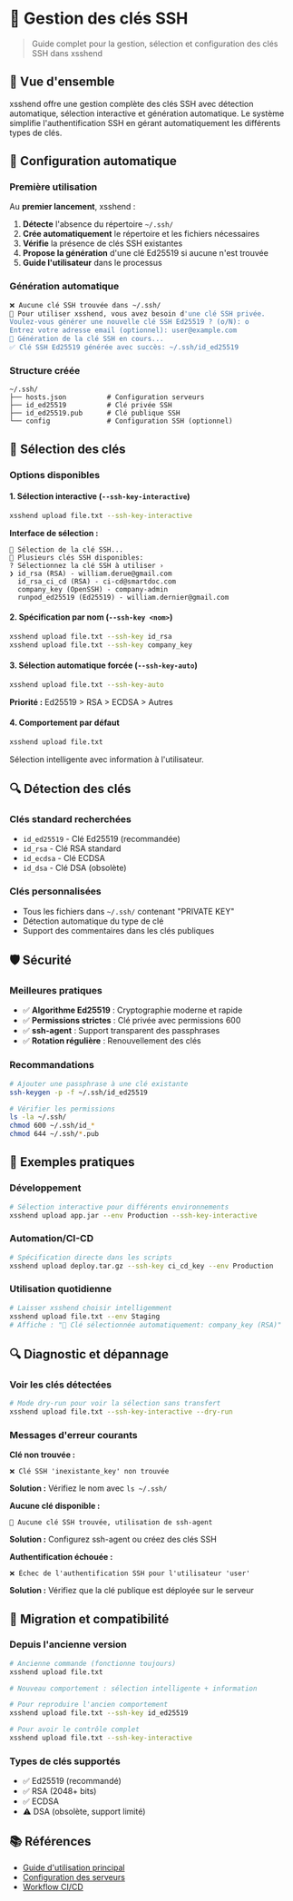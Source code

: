 # 🔑 Gestion des clés SSH

> Guide complet pour la gestion, sélection et configuration des clés SSH dans xsshend

## 🎯 Vue d'ensemble

xsshend offre une gestion complète des clés SSH avec détection automatique, sélection interactive et génération automatique. Le système simplifie l'authentification SSH en gérant automatiquement les différents types de clés.

## 🔄 Configuration automatique

### Première utilisation

Au **premier lancement**, xsshend :

1. **Détecte** l'absence du répertoire `~/.ssh/`
2. **Crée automatiquement** le répertoire et les fichiers nécessaires
3. **Vérifie** la présence de clés SSH existantes
4. **Propose la génération** d'une clé Ed25519 si aucune n'est trouvée
5. **Guide l'utilisateur** dans le processus

### Génération automatique

```bash
❌ Aucune clé SSH trouvée dans ~/.ssh/
🔑 Pour utiliser xsshend, vous avez besoin d'une clé SSH privée.
Voulez-vous générer une nouvelle clé SSH Ed25519 ? (o/N): o
Entrez votre adresse email (optionnel): user@example.com
🔄 Génération de la clé SSH en cours...
✅ Clé SSH Ed25519 générée avec succès: ~/.ssh/id_ed25519
```

### Structure créée

```
~/.ssh/
├── hosts.json          # Configuration serveurs
├── id_ed25519          # Clé privée SSH
├── id_ed25519.pub      # Clé publique SSH
└── config              # Configuration SSH (optionnel)
```

## 🎯 Sélection des clés

### Options disponibles

#### 1. Sélection interactive (`--ssh-key-interactive`)

```bash
xsshend upload file.txt --ssh-key-interactive
```

**Interface de sélection :**
```
🔑 Sélection de la clé SSH...
🔑 Plusieurs clés SSH disponibles:
? Sélectionnez la clé SSH à utiliser ›
❯ id_rsa (RSA) - william.derue@gmail.com
  id_rsa_ci_cd (RSA) - ci-cd@smartdoc.com
  company_key (OpenSSH) - company-admin
  runpod_ed25519 (Ed25519) - william.dernier@gmail.com
```

#### 2. Spécification par nom (`--ssh-key <nom>`)

```bash
xsshend upload file.txt --ssh-key id_rsa
xsshend upload file.txt --ssh-key company_key
```

#### 3. Sélection automatique forcée (`--ssh-key-auto`)

```bash
xsshend upload file.txt --ssh-key-auto
```

**Priorité :** Ed25519 > RSA > ECDSA > Autres

#### 4. Comportement par défaut

```bash
xsshend upload file.txt
```

Sélection intelligente avec information à l'utilisateur.

## 🔍 Détection des clés

### Clés standard recherchées

- `id_ed25519` - Clé Ed25519 (recommandée)
- `id_rsa` - Clé RSA standard
- `id_ecdsa` - Clé ECDSA
- `id_dsa` - Clé DSA (obsolète)

### Clés personnalisées

- Tous les fichiers dans `~/.ssh/` contenant "PRIVATE KEY"
- Détection automatique du type de clé
- Support des commentaires dans les clés publiques

## 🛡️ Sécurité

### Meilleures pratiques

- ✅ **Algorithme Ed25519** : Cryptographie moderne et rapide
- ✅ **Permissions strictes** : Clé privée avec permissions 600
- ✅ **ssh-agent** : Support transparent des passphrases
- ✅ **Rotation régulière** : Renouvellement des clés

### Recommandations

```bash
# Ajouter une passphrase à une clé existante
ssh-keygen -p -f ~/.ssh/id_ed25519

# Vérifier les permissions
ls -la ~/.ssh/
chmod 600 ~/.ssh/id_*
chmod 644 ~/.ssh/*.pub
```

## 🔧 Exemples pratiques

### Développement

```bash
# Sélection interactive pour différents environnements
xsshend upload app.jar --env Production --ssh-key-interactive
```

### Automation/CI-CD

```bash
# Spécification directe dans les scripts
xsshend upload deploy.tar.gz --ssh-key ci_cd_key --env Production
```

### Utilisation quotidienne

```bash
# Laisser xsshend choisir intelligemment
xsshend upload file.txt --env Staging
# Affiche : "🔑 Clé sélectionnée automatiquement: company_key (RSA)"
```

## 🔍 Diagnostic et dépannage

### Voir les clés détectées

```bash
# Mode dry-run pour voir la sélection sans transfert
xsshend upload file.txt --ssh-key-interactive --dry-run
```

### Messages d'erreur courants

**Clé non trouvée :**
```
❌ Clé SSH 'inexistante_key' non trouvée
```
**Solution :** Vérifiez le nom avec `ls ~/.ssh/`

**Aucune clé disponible :**
```
🔑 Aucune clé SSH trouvée, utilisation de ssh-agent
```
**Solution :** Configurez ssh-agent ou créez des clés SSH

**Authentification échouée :**
```
❌ Échec de l'authentification SSH pour l'utilisateur 'user'
```
**Solution :** Vérifiez que la clé publique est déployée sur le serveur

## 🔄 Migration et compatibilité

### Depuis l'ancienne version

```bash
# Ancienne commande (fonctionne toujours)
xsshend upload file.txt

# Nouveau comportement : sélection intelligente + information

# Pour reproduire l'ancien comportement
xsshend upload file.txt --ssh-key id_ed25519

# Pour avoir le contrôle complet
xsshend upload file.txt --ssh-key-interactive
```

### Types de clés supportés

- ✅ Ed25519 (recommandé)
- ✅ RSA (2048+ bits)
- ✅ ECDSA
- ⚠️ DSA (obsolète, support limité)

## 📚 Références

- [Guide d'utilisation principal](usage.md)
- [Configuration des serveurs](configuration.md)
- [Workflow CI/CD](cicd.md)
